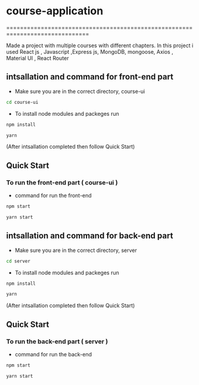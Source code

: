 # course-application
==============================================================================

Made a project with multiple courses with different chapters.
In this project i used React js , Javascript ,Express js, MongoDB, mongoose, Axios , Material UI , React Router
  
## intsallation and command for front-end part

- Make sure you are in the correct directory, course-ui
```sh
cd course-ui
```
  - To install node modules and packeges run 
```sh
npm install
```
```sh
yarn
```

(After intsallation completed then follow Quick Start)
## Quick Start
### To run the front-end part ( course-ui )
- command for run the front-end
```sh
npm start
```
```sh
yarn start
```


## intsallation and command for back-end part

- Make sure you are in the correct directory, server
```sh
cd server
```
  - To install node modules and packeges run 
```sh
npm install
```
```sh
yarn
```

(After intsallation completed then follow Quick Start)
## Quick Start
### To run the back-end part ( server )
- command for run the back-end
```sh
npm start
```
```sh
yarn start
```